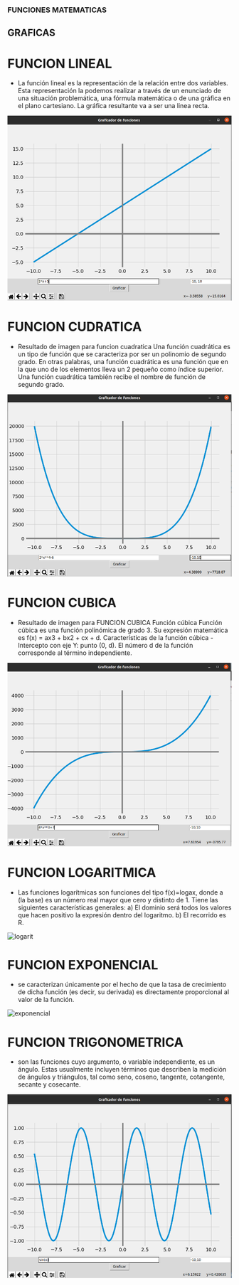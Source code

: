 ### FUNCIONES MATEMATICAS 

## GRAFICAS 

# FUNCION LINEAL 
- La función lineal es la representación de la relación entre dos variables. Esta representación la podemos realizar a través de un enunciado de una situación problemática, una fórmula matemática o de una gráfica en el plano cartesiano. La gráfica resultante va a ser una linea recta.

![lineal](funcion_lineal.png "lineal")

# FUNCION CUDRATICA 
- Resultado de imagen para funcion cuadratica
Una función cuadrática es un tipo de función que se caracteriza por ser un polinomio de segundo grado. En otras palabras, una función cuadrática es una función que en la que uno de los elementos lleva un 2 pequeño como índice superior. Una función cuadrática también recibe el nombre de función de segundo grado.

![cuadra](funcion_cuadrtica.png "cuadra ")

# FUNCION CUBICA 

- Resultado de imagen para FUNCION CUBICA
Función cúbica Función cúbica es una función polinómica de grado 3. Su expresión matemática es f(x) = ax3 + bx2 + cx + d. Características de la función cúbica - Intercepto con eje Y: punto (0, d). El número d de la función corresponde al término independiente.

![cubica](funcion_cubica.png "cubica")

# FUNCION LOGARITMICA 


- Las funciones logarítmicas son funciones del tipo f(x)=logax, donde a (la base) es un número real mayor que cero y distinto de 1. Tiene las siguientes características generales: a) El dominio será todos los valores que hacen positivo la expresión dentro del logaritmo. b) El recorrido es R.

![logarit](funcion_logarit.png "logarit ")

# FUNCION EXPONENCIAL 

- se caracterizan únicamente por el hecho de que la tasa de crecimiento de dicha función (es decir, su derivada) es directamente proporcional al valor de la función.

![exponencial](funcion_expo.png "exponecial ")

# FUNCION TRIGONOMETRICA


- son las funciones cuyo argumento, o variable independiente, es un ángulo. Estas usualmente incluyen términos que describen la medición de ángulos y triángulos, tal como seno, coseno, tangente, cotangente, secante y cosecante.

![trigonometrica](funcion_trigo.png "trigonometrica")
